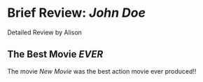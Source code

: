 <!DOCTYPE HTML>
<html>
  <head>
    <title>Movie Review</title>
     <link rel="stylesheet" href="./style.css"> 
  </head>
  <body>
    <div>
      <h1>Brief Review: <cite>John Doe</cite></h1>
      <p>Detailed Review by Alison</p>
    </div>
    <div>
      <h2>The Best Movie <em>EVER</em></h2>
      <p>The movie <cite>New Movie</cite> was the best action movie ever produced!!</p>
    </div>
   </body>

</html>